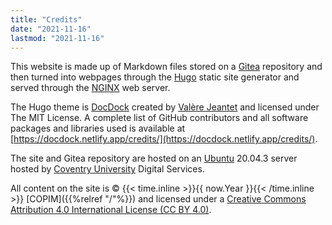 ```yaml
---
title: "Credits"
date: "2021-11-16"
lastmod: "2021-11-16"
---
```


This website is made up of Markdown files stored on a [Gitea](https://gitea.io/) repository and then turned into webpages through the [Hugo](https://gohugo.io/) static site generator and served through the [NGINX](https://www.nginx.com/) web server.

The Hugo theme is [DocDock](https://docdock.netlify.app/) created by [Valère Jeantet](https://github.com/vjeantet) and licensed under The MIT License. A complete list of GitHub contributors and all software packages and libraries used is available at [https://docdock.netlify.app/credits/](https://docdock.netlify.app/credits/).

The site and Gitea repository are hosted on an [Ubuntu](https://ubuntu.com/) 20.04.3 server hosted by [Coventry University](https://www.coventry.ac.uk/) Digital Services.

All content on the site is © {{< time.inline >}}{{ now.Year }}{{< /time.inline >}} [COPIM]({{%relref "/"%}}) and licensed under a [Creative Commons Attribution 4.0 International License (CC BY 4.0)](https://creativecommons.org/licenses/by/4.0/).
